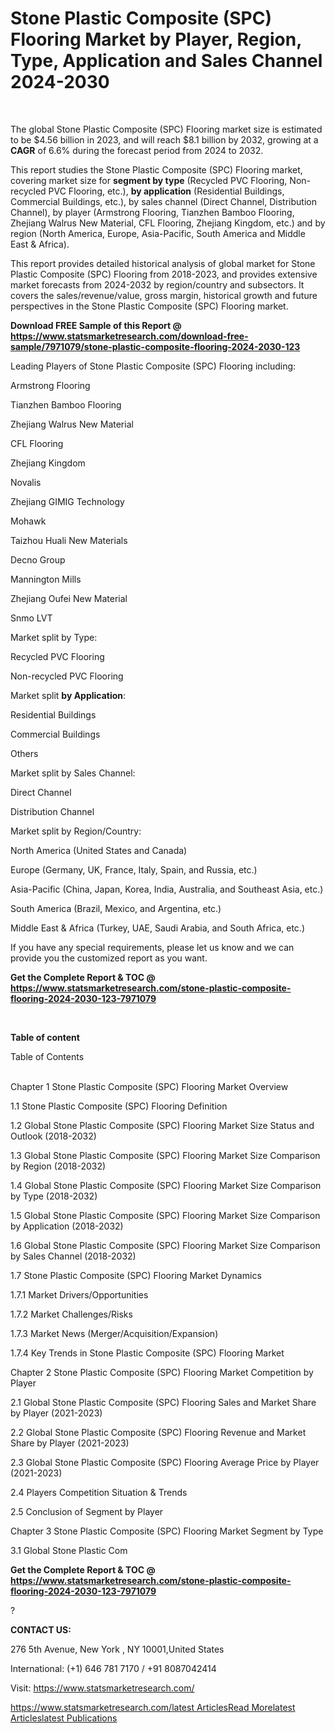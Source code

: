 <h1>Stone Plastic Composite (SPC) Flooring Market by Player, Region, Type, Application and Sales Channel 2024-2030</h1><br/><p>The global Stone Plastic Composite (SPC) Flooring market size is estimated to be $4.56 billion in 2023, and will reach $8.1 billion by 2032, growing at a <strong>CAGR</strong> of 6.6% during the forecast period from 2024 to 2032.</p>
 
 
 
 <p>This report studies the Stone Plastic Composite (SPC) Flooring market, covering market size for <strong>segment by type</strong> (Recycled PVC Flooring, Non-recycled PVC Flooring, etc.), <strong>by application</strong> (Residential Buildings, Commercial Buildings, etc.), by sales channel (Direct Channel, Distribution Channel), by player (Armstrong Flooring, Tianzhen Bamboo Flooring, Zhejiang Walrus New Material, CFL Flooring, Zhejiang Kingdom, etc.) and by region (North America, Europe, Asia-Pacific, South America and Middle East & Africa).</p>
 
 
 
 <p>This report provides detailed historical analysis of global market for Stone Plastic Composite (SPC) Flooring from 2018-2023, and provides extensive market forecasts from 2024-2032 by region/country and subsectors. It covers the sales/revenue/value, gross margin, historical growth and future perspectives in the Stone Plastic Composite (SPC) Flooring market.</p>
 
 
 
 <p><strong>Download FREE Sample of this Report @ <a href="https://www.statsmarketresearch.com/download-free-sample/7971079/stone-plastic-composite-flooring-2024-2030-123">https://www.statsmarketresearch.com/download-free-sample/7971079/stone-plastic-composite-flooring-2024-2030-123</a></strong></p>
 
 
 
 <p>Leading Players of Stone Plastic Composite (SPC) Flooring including:</p>
 
 
 
 <p>Armstrong Flooring</p>
 
 
 
 <p>Tianzhen Bamboo Flooring</p>
 
 
 
 <p>Zhejiang Walrus New Material</p>
 
 
 
 <p>CFL Flooring</p>
 
 
 
 <p>Zhejiang Kingdom</p>
 
 
 
 <p>Novalis</p>
 
 
 
 <p>Zhejiang GIMIG Technology</p>
 
 
 
 <p>Mohawk</p>
 
 
 
 <p>Taizhou Huali New Materials</p>
 
 
 
 <p>Decno Group</p>
 
 
 
 <p>Mannington Mills</p>
 
 
 
 <p>Zhejiang Oufei New Material</p>
 
 
 
 <p>Snmo LVT</p>
 
 
 
 <p>Market split by Type:</p>
 
 
 
 <p>Recycled PVC Flooring</p>
 
 
 
 <p>Non-recycled PVC Flooring</p>
 
 
 
 <p>Market split <strong>by Application</strong>:</p>
 
 
 
 <p>Residential Buildings</p>
 
 
 
 <p>Commercial Buildings</p>
 
 
 
 <p>Others</p>
 
 
 
 <p>Market split by Sales Channel:</p>
 
 
 
 <p>Direct Channel</p>
 
 
 
 <p>Distribution Channel</p>
 
 
 
 <p>Market split by Region/Country:</p>
 
 
 
 <p>North America (United States and Canada)</p>
 
 
 
 <p>Europe (Germany, UK, France, Italy, Spain, and Russia, etc.)</p>
 
 
 
 <p>Asia-Pacific (China, Japan, Korea, India, Australia, and Southeast Asia, etc.)</p>
 
 
 
 <p>South America (Brazil, Mexico, and Argentina, etc.)</p>
 
 
 
 <p>Middle East & Africa (Turkey, UAE, Saudi Arabia, and South Africa, etc.)</p>
 
 
 
 <p>If you have any special requirements, please let us know and we can provide you the customized report as you want.</p>
 
 
 
 <div><b>Get the Complete Report & TOC @ <a href="https://www.statsmarketresearch.com/stone-plastic-composite-flooring-2024-2030-123-7971079">https://www.statsmarketresearch.com/stone-plastic-composite-flooring-2024-2030-123-7971079</a></b></div>
 
 
 
 <p><br />
 
 <b>Table of content</b></p>
 
 
 
 <p>Table of Contents<br />
 
 <br />
 
 Chapter 1 Stone Plastic Composite (SPC) Flooring Market Overview<br />
 
 1.1 Stone Plastic Composite (SPC) Flooring Definition<br />
 
 1.2 Global Stone Plastic Composite (SPC) Flooring Market Size Status and Outlook (2018-2032)<br />
 
 1.3 Global Stone Plastic Composite (SPC) Flooring Market Size Comparison by Region (2018-2032)<br />
 
 1.4 Global Stone Plastic Composite (SPC) Flooring Market Size Comparison by Type (2018-2032)<br />
 
 1.5 Global Stone Plastic Composite (SPC) Flooring Market Size Comparison by Application (2018-2032)<br />
 
 1.6 Global Stone Plastic Composite (SPC) Flooring Market Size Comparison by Sales Channel (2018-2032)<br />
 
 1.7 Stone Plastic Composite (SPC) Flooring Market Dynamics<br />
 
 1.7.1 Market Drivers/Opportunities<br />
 
 1.7.2 Market Challenges/Risks<br />
 
 1.7.3 Market News (Merger/Acquisition/Expansion)<br />
 
 1.7.4 Key Trends in Stone Plastic Composite (SPC) Flooring Market<br />
 
 Chapter 2 Stone Plastic Composite (SPC) Flooring Market Competition by Player<br />
 
 2.1 Global Stone Plastic Composite (SPC) Flooring Sales and Market Share by Player (2021-2023)<br />
 
 2.2 Global Stone Plastic Composite (SPC) Flooring Revenue and Market Share by Player (2021-2023)<br />
 
 2.3 Global Stone Plastic Composite (SPC) Flooring Average Price by Player (2021-2023)<br />
 
 2.4 Players Competition Situation & Trends<br />
 
 2.5 Conclusion of Segment by Player<br />
 
 Chapter 3 Stone Plastic Composite (SPC) Flooring Market Segment by Type<br />
 
 3.1 Global Stone Plastic Com</p>
 
 
 
 <div><b>Get the Complete Report & TOC @ <a href="https://www.statsmarketresearch.com/stone-plastic-composite-flooring-2024-2030-123-7971079">https://www.statsmarketresearch.com/stone-plastic-composite-flooring-2024-2030-123-7971079</a></b></div>
 
 
 
 <p>? </p>
 
 
 
 <p><b>CONTACT US:</b><br />
 
 276 5th Avenue, New York , NY 10001,United States<br />
 
 International: (+1) 646 781 7170 / +91 8087042414<br />
 
 Visit: <a href="https://www.statsmarketresearch.com/">https://www.statsmarketresearch.com/</a><br />
 
 <a href="https://gyeongbokgung.com">https://www.statsmarketresearch.com/</a><a href="https://hallyeomaritime.com">latest Articles</a><a href="https://jingwansa.com">Read More</a><a href="https://nguoiviet.jp/">latest Articles</a><a href="https://www.intelmarketresearch.com/">latest Publications</a></p>